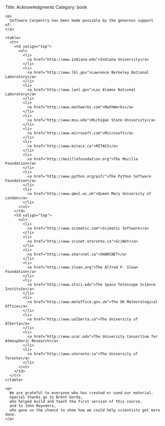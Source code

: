 Title: Acknowledgments
Category: book

    <p>
      Software Carpentry has been made possible by the generous support of:
    </p>

    <table>
      <tr>
        <td valign="top">
          <ul>
            <li>
              <a href="http://www.indiana.edu">Indiana University</a>
            </li>
            <li>
              <a href="http://www.lbl.gov">Lawrence Berkeley National Laboratory</a>
            </li>
            <li>
              <a href="http://www.lanl.gov">Los Alamos National Laboratory</a>
            </li>
            <li>
              <a href="http://www.mathworks.com">MathWorks</a>
            </li>
            <li>
              <a href="http://www.msu.edu">Michigan State University</a>
            </li>
            <li>
              <a href="http://www.microsoft.com">Microsoft</a>
            </li>
            <li>
              <a href="http://www.mitacs.ca">MITACS</a>
            </li>
            <li>
              <a href="http://mozillafoundation.org">The Mozilla Foundation</a>
            </li>
            <li>
              <a href="http://www.python.org/psf/">The Python Software Foundation</a>
            </li>
            <li>
              <a href="http://www.qmul.ac.uk">Queen Mary University of London</a>
            </li>
          </ul>
        </td>
        <td valign="top">
          <ul>
            <li>
              <a href="http://www.scimatic.com">Scimatic Software</a>
            </li>
            <li>
              <a href="http://www.scinet.utoronto.ca">SciNet</a>
            </li>
            <li>
              <a href="http://www.sharcnet.ca">SHARCNET</a>
            </li>
            <li>
              <a href="http://www.sloan.org">The Alfred P. Sloan Foundation</a>
            </li>
            <li>
              <a href="http://www.stsci.edu">The Space Telescope Science Institute</a>
            </li>
            <li>
              <a href="http://www.metoffice.gov.uk">The UK Meteorological Office</a>
            </li>
            <li>
              <a href="http://www.ualberta.ca">The University of Alberta</a>
            </li>
            <li>
              <a href="http://www.ucar.edu">The University Consortium for Atmospheric Research</a>
            </li>
            <li>
              <a href="http://www.utoronto.ca">The University of Toronto</a>
            </li>
          </ul>
        </td>
      </tr>
    </table>

    <p>
      We are grateful to everyone who has created or used our material.
      Special thanks go to Brent Gorda,
      who helped build and teach the first version of this course,
      and to John Reynders,
      who gave us the chance to show how we could help scientists get more done.
    </p>
